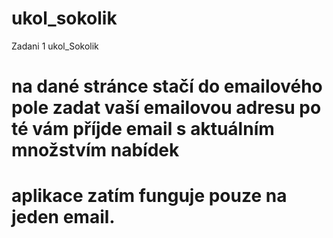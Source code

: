 # ukol_sokolik
Zadani 1 ukol_Sokolik

# na dané stránce stačí do emailového pole zadat vaší emailovou adresu po té vám příjde email s aktuálním množstvím nabídek 
# aplikace zatím funguje pouze na jeden email.

